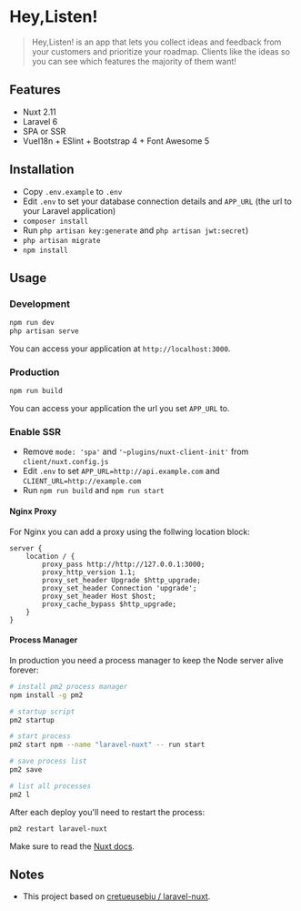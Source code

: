 # Hey,Listen!

> Hey,Listen! is an app that lets you collect ideas and feedback from your customers and prioritize your roadmap. Clients like the ideas so you can see which features the majority of them want!


## Features

- Nuxt 2.11
- Laravel 6
- SPA or SSR
- VueI18n + ESlint + Bootstrap 4 + Font Awesome 5

## Installation
- Copy `.env.example` to `.env`
- Edit `.env` to set your database connection details and `APP_URL` (the url to your Laravel application)
- `composer install`
- Run `php artisan key:generate` and `php artisan jwt:secret`)
- `php artisan migrate`
- `npm install`

## Usage

### Development

```bash
npm run dev
php artisan serve
```

You can access your application at `http://localhost:3000`.

### Production

```bash
npm run build
```

You can access your application the url you set `APP_URL` to.

### Enable SSR

- Remove `mode: 'spa'` and `'~plugins/nuxt-client-init'` from `client/nuxt.config.js`
- Edit `.env` to set `APP_URL=http://api.example.com` and `CLIENT_URL=http://example.com`
- Run `npm run build` and `npm run start`

#### Nginx Proxy

For Nginx you can add a proxy using the follwing location block:

```
server {
    location / {
        proxy_pass http://http://127.0.0.1:3000;
        proxy_http_version 1.1;
        proxy_set_header Upgrade $http_upgrade;
        proxy_set_header Connection 'upgrade';
        proxy_set_header Host $host;
        proxy_cache_bypass $http_upgrade;
    }
}
```

#### Process Manager

In production you need a process manager to keep the Node server alive forever:

```bash
# install pm2 process manager
npm install -g pm2

# startup script
pm2 startup

# start process
pm2 start npm --name "laravel-nuxt" -- run start

# save process list
pm2 save

# list all processes
pm2 l
```

After each deploy you'll need to restart the process:

```bash
pm2 restart laravel-nuxt
```

Make sure to read the [Nuxt docs](https://nuxtjs.org/).

## Notes

- This project based on [cretueusebiu / laravel-nuxt](https://github.com/cretueusebiu/laravel-nuxt).